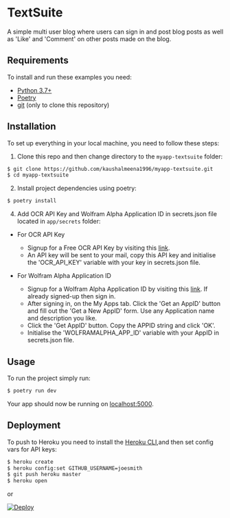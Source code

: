 # TextSuite

A simple multi user blog where users can sign in and post blog posts as well as 'Like' and 'Comment' on other posts made on the blog.

## Requirements

To install and run these examples you need:

- [Python 3.7+](https://www.python.org/downloads/ "Python 3.7+")
- [Poetry](https://python-poetry.org/ "Poetry")
- [git](https://git-scm.com/downloads "git") (only to clone this repository)

## Installation

To set up everything in your local machine, you need to follow these steps:

1. Clone this repo and then change directory to the `myapp-textsuite` folder:

```bash
$ git clone https://github.com/kaushalmeena1996/myapp-textsuite.git
$ cd myapp-textsuite
```

2. Install project dependencies using poetry:

```bash
$ poetry install
```

4. Add OCR API Key and Wolfram Alpha Application ID in secrets.json file located in `app/secrets` folder:

- For OCR API Key

  - Signup for a Free OCR API Key by visiting this [link](http://eepurl.com/bOLOcf).
  - An API key will be sent to your mail, copy this API key and initialise the 'OCR_API_KEY' variable with your key in secrets.json file.

- For Wolfram Alpha Application ID

  - Signup for a Wolfram Alpha Application ID by visiting this [link](https://developer.wolframalpha.com/portal/signup.html). If already signed-up then sign in.
  - After signing in, on the My Apps tab. Click the 'Get an AppID' button and fill out the 'Get a New AppID' form. Use any Application name and description you like.
  - Click the 'Get AppID' button. Copy the APPID string and click 'OK'.
  - Initialise the 'WOLFRAMALPHA_APP_ID' variable with your AppID in secrets.json file.

## Usage

To run the project simply run:

```bash
$ poetry run dev
```

Your app should now be running on [localhost:5000](http://localhost:5000/).

## Deployment

To push to Heroku you need to install the [Heroku CLI](https://devcenter.heroku.com/articles/heroku-cli),and then set config vars for API keys:

```bash
$ heroku create
$ heroku config:set GITHUB_USERNAME=joesmith
$ git push heroku master
$ heroku open
```

or

[![Deploy](https://www.herokucdn.com/deploy/button.svg)](https://heroku.com/deploy)
